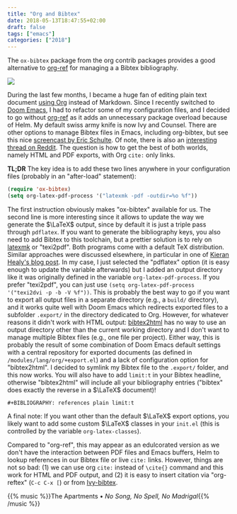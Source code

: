 ```yaml
---
title: "Org and Bibtex"
date: 2018-05-13T18:47:55+02:00
draft: false
tags: ["emacs"]
categories: ["2018"]
---
```


The `ox-bibtex` package from the org contrib packages provides a good alternative to [org-ref](https://github.com/jkitchin/org-ref) for managing a a Bibtex bibliography.

<!--more-->

![](/img/2018-05-13-18-47-27.png)

During the last few months, I became a huge fan of editing plain text document [using Org](/post/notes-taking-workflow/) instead of Markdown. Since I recently switched to [Doom Emacs](/post/doom-emacs/), I had to refactor some of my configuration files, and I decided to go without [org-ref](https://github.com/jkitchin/org-ref) as it adds an unnecessary package overload because of Helm. My default swiss army knife is now Ivy and Counsel. There are other options to manage Bibtex files in Emacs, including org-bibtex, but see this nice [screencast by Eric Schulte](https://vimeo.com/99167082). Of note, there is also an [interesting thread on Reddit](https://www.reddit.com/r/orgmode/comments/4z47ny/oxbibtex_vs_orgref/). The question is how to get the best of both worlds, namely HTML and PDF exports, with Org `cite:` only links.

**TL;DR** The key idea is to add these two lines anywhere in your configuration files (probably in an "after-load" statement):

```lisp
(require 'ox-bibtex)
(setq org-latex-pdf-process '("latexmk -pdf -outdir=%o %f"))
```

The first instruction obviously makes "ox-bibtex" available for us. The second line is more interesting since it allows to update the way we generate the $\LaTeX$ output, since by default it is just a triple pass through `pdflatex`. If you want to generate the bibliography keys, you also need to add Bibtex to this toolchain, but a prettier solution is to rely on [latexmk](http://personal.psu.edu/jcc8//software/latexmk-jcc/) or "texi2pdf". Both programs come with a default TeX distribution. Similar approaches were discussed elsewhere, in particular in one of [Kieran Healy's blog post](https://kieranhealy.org/blog/archives/2011/01/21/exporting-org-mode-to-pdf-via-xelatex/). In my case, I just selected the "pdflatex" option (it is easy enough to update the variable afterwards) but I added an output directory like it was originally defined in the variable `org-latex-pdf-process`. If you prefer "texi2pdf", you can just use `(setq org-latex-pdf-process '("texi2dvi -p -b -V %f"))`. This is probably the best way to go if you want to export all output files in a separate directory (e.g., a `build/` directory), and it works quite well with Doom Emacs which redirects exported files to a subfolder `.export/` in the directory dedicated to Org. However, for whatever reasons it didn't work with HTML output: [bibtex2html](https://www.lri.fr/~filliatr/bibtex2html/) has no way to use an output directory other than the current working directory and I don't want to manage multiple Bibtex files (e.g., one file per project). Either way, this is probably the result of some combination of Doom Emacs default settings with a central repository for exported documents (as defined in `/modules/lang/org/+export.el`) and a lack of configuration option for "bibtex2html". I decided to symlink my Bibtex file to the `.export/` folder, and this now works. You will also have to add `limit:t` in your Bibtex headline, otherwise "bibtex2html" will include all your bibliography entries ("bibtex" does exactly the reverse in a $\LaTeX$ document)!

```
#+BIBLIOGRAPHY: references plain limit:t
```

A final note: If you want other than the default $\LaTeX$ export options, you likely want to add some custom $\LaTeX$ classes in your `init.el` (this is controlled by the variable `org-latex-classes`).

Compared to "org-ref", this may appear as an edulcorated version as we don't have the interaction between PDF files and Emacs buffers, Helm to lookup references in our Bibtex file or live `cite:` links. However, things are not so bad: (1) we can use org `cite:` instead of `\cite{}` command and this work for HTML and PDF output, and (2) it is easy to insert citation via "org-reftex" (`C-c C-x [`) or from [Ivy-bibtex](https://github.com/tmalsburg/helm-bibtex).

{{% music %}}The Apartments • _No Song, No Spell, No Madrigal_{{% /music %}}
